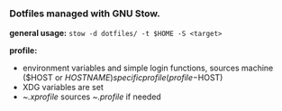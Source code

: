 ### Dotfiles managed with GNU Stow.

**general usage:**
```stow -d dotfiles/ -t $HOME -S <target>```

**profile:**
- environment variables and simple login functions, sources machine ($HOST or $HOSTNAME) specific profile (profile-$HOST)
- XDG variables are set
- *~.xprofile* sources *~.profile* if needed
